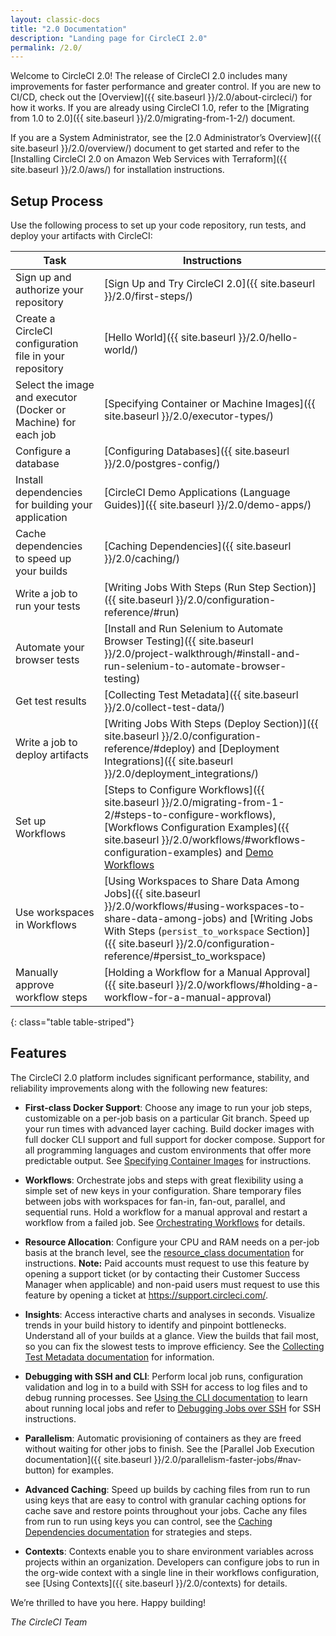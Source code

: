 ```yaml
---
layout: classic-docs
title: "2.0 Documentation"
description: "Landing page for CircleCI 2.0"
permalink: /2.0/
---
```


Welcome to CircleCI 2.0! The release of CircleCI 2.0 includes many improvements for faster performance and greater control. If you are new to CI/CD, check out the [Overview]({{ site.baseurl }}/2.0/about-circleci/) for how it works. If you are already using CircleCI 1.0, refer to the [Migrating from 1.0 to 2.0]({{ site.baseurl }}/2.0/migrating-from-1-2/) document.

If you are a System Administrator, see the [2.0 Administrator’s Overview]({{ site.baseurl }}/2.0/overview/) document to get started and refer to the [Installing CircleCI 2.0 on Amazon Web Services with Terraform]({{ site.baseurl }}/2.0/aws/) for installation instructions.

## Setup Process
Use the following process to set up your code repository, run tests, and deploy your artifacts with CircleCI:

Task | Instructions
----|----------
Sign up and authorize your repository | [Sign Up and Try CircleCI 2.0]({{ site.baseurl }}/2.0/first-steps/)
Create a CircleCI configuration file in your repository | [Hello World]({{ site.baseurl }}/2.0/hello-world/)
Select the image and executor (Docker or Machine) for each job | [Specifying Container or Machine Images]({{ site.baseurl }}/2.0/executor-types/)
Configure a database | [Configuring Databases]({{ site.baseurl }}/2.0/postgres-config/)
Install dependencies for building your application | [CircleCI Demo Applications (Language Guides)]({{ site.baseurl }}/2.0/demo-apps/)
Cache dependencies to speed up your builds | [Caching Dependencies]({{ site.baseurl }}/2.0/caching/)
Write a job to run your tests | [Writing Jobs With Steps (Run Step Section)]({{ site.baseurl }}/2.0/configuration-reference/#run)
Automate your browser tests | [Install and Run Selenium to Automate Browser Testing]({{ site.baseurl }}/2.0/project-walkthrough/#install-and-run-selenium-to-automate-browser-testing)
Get test results | [Collecting Test Metadata]({{ site.baseurl }}/2.0/collect-test-data/)
Write a job to deploy artifacts | [Writing Jobs With Steps (Deploy Section)]({{ site.baseurl }}/2.0/configuration-reference/#deploy) and [Deployment Integrations]({{ site.baseurl }}/2.0/deployment_integrations/)
Set up Workflows | [Steps to Configure Workflows]({{ site.baseurl }}/2.0/migrating-from-1-2/#steps-to-configure-workflows), [Workflows Configuration Examples]({{ site.baseurl }}/2.0/workflows/#workflows-configuration-examples) and [Demo Workflows](https://github.com/CircleCI-Public/circleci-demo-workflows/)
Use workspaces in Workflows | [Using Workspaces to Share Data Among Jobs]({{ site.baseurl }}/2.0/workflows/#using-workspaces-to-share-data-among-jobs) and [Writing Jobs With Steps (`persist_to_workspace` Section)]({{ site.baseurl }}/2.0/configuration-reference/#persist_to_workspace)
Manually approve workflow steps | [Holding a Workflow for a Manual Approval]({{ site.baseurl }}/2.0/workflows/#holding-a-workflow-for-a-manual-approval)
{: class="table table-striped"}


## Features

The CircleCI 2.0 platform includes significant performance, stability, and reliability improvements along with the following new features:

- **First-class Docker Support**: Choose any image to run your job steps, customizable on a per-job basis on a particular Git branch. Speed up your run times with advanced layer caching. Build docker images with full docker CLI support and full support for docker compose. Support for all programming languages and custom environments that offer more predictable output. See [Specifying Container Images](https://circleci.com/docs/2.0/executor-types/) for instructions.

- **Workflows**: Orchestrate jobs and steps with great flexibility using a simple set of new keys in your configuration. Share temporary files between jobs with workspaces for fan-in, fan-out, parallel, and sequential runs. Hold a workflow for a manual approval and restart a workflow from a failed job. See [Orchestrating Workflows](https://circleci.com/docs/2.0/workflows/) for details.

- **Resource Allocation**: Configure your CPU and RAM needs on a per-job basis at the branch level, see the [resource_class documentation](https://circleci.com/docs/2.0/configuration-reference/#jobs) for instructions. **Note:** Paid accounts must request to use this feature by opening a support ticket (or by contacting their Customer Success Manager when applicable) and non-paid users must request to use this feature by opening a ticket at <https://support.circleci.com/>.

- **Insights**: Access interactive charts and analyses in seconds. Visualize trends in your build history to identify and pinpoint bottlenecks. Understand all of your builds at a glance. View the builds that fail most, so you can fix the slowest tests to improve efficiency. See the [Collecting Test Metadata documentation](https://circleci.com/docs/2.0/collect-test-data/) for information.

- **Debugging with SSH and CLI**:  Perform local job runs, configuration validation and log in to a build with SSH for access to log files and to debug running processes. See [Using the CLI documentation](https://circleci.com/docs/2.0/local-jobs/) to learn about running local jobs and refer to [Debugging Jobs over SSH](https://circleci.com/docs/2.0/ssh-access-jobs/) for SSH instructions.

- **Parallelism**: Automatic provisioning of containers as they are freed without waiting for other jobs to finish. See the [Parallel Job Execution documentation]({{ site.baseurl }}/2.0/parallelism-faster-jobs/#nav-button) for examples.

- **Advanced Caching**: Speed up builds by caching files from run to run using keys that are easy to control with granular caching options for cache save and restore points throughout your jobs. Cache any files from run to run using keys you can control, see the [Caching Dependencies documentation](https://circleci.com/docs/2.0/caching/) for strategies and steps.

- **Contexts**: Contexts enable you to share environment variables across projects within an organization. Developers can configure jobs to run in the org-wide context with a single line in their workflows configuration, see [Using Contexts]({{ site.baseurl }}/2.0/contexts) for details.

We’re thrilled to have you here. Happy building!

_The CircleCI Team_
